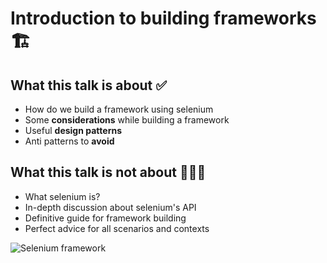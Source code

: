 # Introduction to building frameworks 🏗

## What this talk is about ✅

- How do we build a framework using selenium
- Some **considerations** while building a framework
- Useful **design patterns**
- Anti patterns to **avoid**

## What this talk is not about 🙅🏻‍♂️

- What selenium is?
- In-depth discussion about selenium's API
- Definitive guide for framework building
- Perfect advice for all scenarios and contexts

![Selenium framework](images/selenium_ui_framework.jpg)